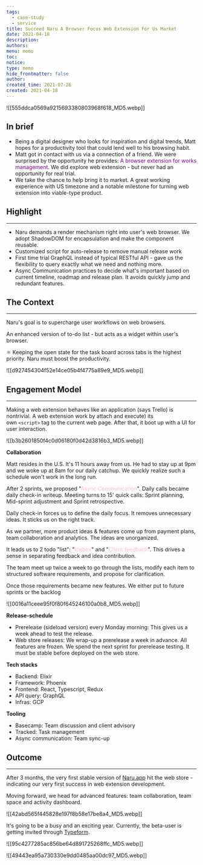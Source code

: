 ```yaml
---
tags:
  - case-study
  - service
title: Succeed Naru A Browser Focus Web Extension For Us Market
date: 2021-04-18
description: 
authors: 
menu: memo
toc: 
notice: 
type: memo
hide_frontmatter: false
author: 
created_time: 2021-07-26
created: 2021-04-18
---
```


![[555ddca0569a9215693380803968f618_MD5.webp]]

## In brief

* Being a digital designer who looks for inspiration and digital trends, Matt hopes for a productivity tool that could lend well to his browsing habit. 
* Matt got in contact with us via a connection of a friend. We were surprised by the opportunity he provides: <span style='color:purple'>A browser extension for works management</span>. We did explore web extension - but never had an opportunity for real trial. 
* We take the chance to help bring it to market. A great working experience with US timezone and a notable milestone for turning web extension into viable-type product.

## Highlight

---

* Naru demands a render mechanism right into user's web browser. We adopt ShadowDOM for encapsulation and make the component reusable.
* Customized script for auto-release to remove manual release work 
* First time trial GraphQL instead of typical RESTful API - gave us the flexibility to query exactly what we need and nothing more. 
* Async Communication practices to decide what's important based on current timeline, roadmap and release plan. It avoids quickly jump and redundant features. 

## The Context

---

<!-- column_list a385b6ec-838d-4636-b83d-0e464bbea198 -->

<!-- column 7e8f78e3-843f-47f1-835b-f45ba129cf47 -->

Naru's goal is to supercharge user workflows on web browsers. 

An enhanced version of to-do list - but acts as a widget within user's browser.

<!-- column 23773448-de02-418d-a6f5-31ef6362038d -->

⚛️ Keeping the open state for the task board across tabs is the highest priority. Naru must boost the productivity.


![[d927454304f52e14ce05b4f4775a89e9_MD5.webp]]


## Engagement Model

---

<!-- column_list 2b3565c4-e957-47a2-9629-2f5d7034b1dc -->

<!-- column 11dace72-3268-4d9e-a536-754d4f3f9028 -->

Making a web extension behaves like an application (says Trello) is nontrivial. A web extension work by attach and execute) its own `<script>` tag to the current web page. After that, it boot up with a UI for user interaction.

<!-- column aa1ad5ac-c48c-4f85-a875-4c12cf59415a -->

![[b3b2601850f4c0d06180f0d42d3816b3_MD5.webp]]


**Collaboration**

Matt resides in the U.S. It's 11 hours away from us. He had to stay up at 9pm and we woke up at 8am for our daily catchup. We quickly realize such a schedule won't work in the long run. 

After 2 sprints, we proposed "<span style='color:pink'>Async Communication</span>". Daily calls became daily check-in writeup.  Meeting turns to 15' quick calls: Sprint planning, Mid-sprint adjustment and Sprint retrospective. 

Daily check-in forces us to define the daily focus. It removes unnecessary ideas. It sticks us on the right track.

<!-- column_list 508bb3d9-207e-4e4d-a5af-c33600583f46 -->

<!-- column 492b3fbf-492a-4ae3-96bf-a519d050f81c -->

As we partner, more product ideas & features come up from payment plans, team collaboration and analytics. The ideas are unorganized. 

It leads us to 2 todo "list": "<span style='color:pink'>Icebox</span>" and "<span style='color:pink'>Client feedback</span>". This drives a sense in separating feedback and idea contribution. 

The team meet up twice a week to go through the lists, modify each item to structured software requirements, and propose for clarification. 

Once those requirements became new features. We either put to future sprints or the backlog

<!-- column 48acddc0-5db0-449d-8215-814279de69a9 -->

![[0016a11ceee95f0f80f645246100a0b8_MD5.webp]]


**Release-schedule**

* Prerelease (sideload version) every Monday morning: This gives us a week ahead to test the release. 
* Web store releases: We wrap-up a prerelease a week in advance. All features are frozen. We spend the next sprint for prerelease testing. It must be stable before deployed on the web store.

<!-- column_list fa73905b-910d-459f-8ceb-2acf5eb8f2e1 -->

<!-- column 0c8177ba-db9b-492b-917c-92c7b4e6ac86 -->

**Tech stacks**

* Backend: Elixir
* Framework: Phoenix
* Frontend: React, Typescript, Redux
* API query: GraphQL
* Infras: GCP

<!-- column a5d1a1b2-ba5b-4049-bf9c-fdf2ed020084 -->

**Tooling**

* Basecamp: Team discussion and client advisory
* Tracked: Task management
* Async communication: Team sync-up

## Outcome

---

<!-- column_list 590a9680-99b1-4e39-97cd-086fbe452c8e -->

<!-- column a7b0906e-d6c7-48a5-9dd2-6909d757f39f -->

After 3 months, the very first stable version of <span style='color:pink'>[Naru.app](https://naru.app/)</span> hit the web store - indicating our very first success in web extension development. 

Moving forward, we head for advanced features: team collaboration, team space and activity dashboard.

<!-- column 0894036e-0b47-4fbb-ba0d-51299517d610 -->

![[42abd565f445828e197f8b58e17be8a4_MD5.webp]]

It's going to be a busy and an exciting year. Currently, the beta-user is getting invited through <span style='color:pink'>[Typeform](https://naruappco.typeform.com/to/d3hurf)</span>. 

<!-- column_list ca403362-39f6-4809-b204-c9aaec5b49fa -->

<!-- column 672e0736-fd2d-49d6-9fcd-71a183ff1c33 -->

![[95c4277285ac856be64d891725268ffc_MD5.webp]]

<!-- column 9c6dc8fa-5369-4183-9651-f670e5f08f04 -->

![[49443ea95a730330e9dd0485aa00dc97_MD5.webp]]
